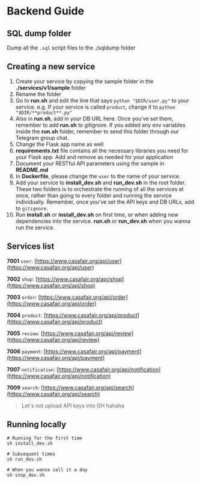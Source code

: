 # Backend Guide

## SQL dump folder

Dump all the `.sql` script files to the ./sqldump folder

## Creating a new service

1. Create your service by copying the sample folder in the **./services/v1/sample** folder
2. Rename the folder
3. Go to **run.sh** and edit the line that says `python "$DIR/user.py"` to your service. e.g. If your service is called `product`, change it to `python "$DIR/**product**.py"`
4. Also in **run.sh**, add in your DB URL here. Once you've set them, remember to add **run.sh** to gitignore. If you added any env variables inside the **run.sh** folder, remember to send this folder through our Telegram group chat.
5. Change the Flask app name as well
6. **requirements.txt** file contains all the necessary libraries you need for your Flask app. Add and remove as needed for your application
7. Document your RESTful API parameters using the sample in **README.md**
8. In **Dockerfile**, please change the `user` to the name of your service.
9. Add your service to **install_dev.sh** and **run_dev.sh** in the root folder. These two folders is to orchestrate the running of all the services at once, rather than going to every folder and running the service individually. Remember, once you've set the API keys and DB URLs, add to `gitignore`.
10. Run **install.sh** or **install_dev.sh** on first time, or when adding new dependencies into the service. **run.sh** or **run_dev.sh** when you wanna run the service.

## Services list

**7001** `user`: [https://www.casafair.org/api/user](https://www.casafair.org/api/user)

**7002** `shop`: [https://www.casafair.org/api/shop](https://www.casafair.org/api/shop)

**7003** `order`: [https://www.casafair.org/api/order](https://www.casafair.org/api/order)

**7004** `product`: [https://www.casafair.org/api/product](https://www.casafair.org/api/product)

**7005** `review`: [https://www.casafair.org/api/review](https://www.casafair.org/api/review)

**7006** `payment`: [https://www.casafair.org/api/payment](https://www.casafair.org/api/payment)

**7007** `notification`: [https://www.casafair.org/api/notification](https://www.casafair.org/api/notification)

**7009** `search`: [https://www.casafair.org/api/search](https://www.casafair.org/api/search)

> Let's not upload API keys into GH hahaha

## Running locally

```
# Running for the first time
sh install_dev.sh

# Subsequent times
sh run_dev.sh

# When you wanna call it a day
sh stop_dev.sh
```

